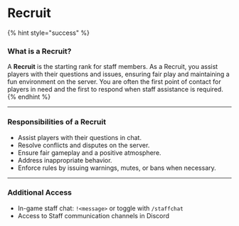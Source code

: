 # Recruit

{% hint style="success" %}
### What is a Recruit?

A **Recruit** is the starting rank for staff members. As a Recruit, you assist players with their questions and issues, ensuring fair play and maintaining a fun environment on the server. You are often the first point of contact for players in need and the first to respond when staff assistance is required.
{% endhint %}



***

### Responsibilities of a Recruit

* Assist players with their questions in chat.
* Resolve conflicts and disputes on the server.
* Ensure fair gameplay and a positive atmosphere.
* Address inappropriate behavior.
* Enforce rules by issuing warnings, mutes, or bans when necessary.

***

### Additional Access

* In-game staff chat: `!<message>` or toggle with `/staffchat`
* Access to Staff communication channels in Discord
